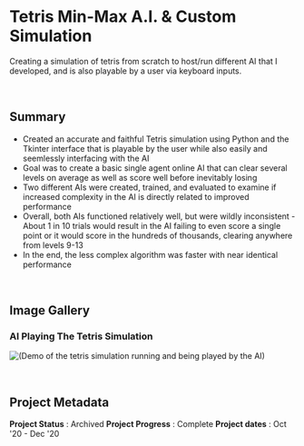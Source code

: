# Tetris Min-Max A.I. & Custom Simulation

Creating a simulation of tetris from scratch to host/run different AI that I developed, and is also playable by a user via keyboard inputs.

<br>

## Summary
 - Created an accurate and faithful Tetris simulation using Python and the Tkinter interface that is playable by the user while also easily and seemlessly interfacing with the AI
 - Goal was to create a basic single agent online AI that can clear several levels on average as well as score well before inevitably losing
 - Two different AIs were created, trained, and evaluated to examine if increased complexity in the AI is directly related to improved performance
 - Overall, both AIs functioned relatively well, but were wildly inconsistent - About 1 in 10 trials would result in the AI failing to even score a single point or it would score in the hundreds of thousands, clearing anywhere from levels 9-13
 - In the end, the less complex algorithm was faster with near identical performance

<br>

## Image Gallery
 
### AI Playing The Tetris Simulation 
![(Demo of the tetris simulation running and being played by the AI)](/image_gallery/simulation_demo.gif)
<br>

<br>

## Project Metadata

**Project Status** : Archived
**Project Progress** : Complete
**Project dates** : Oct '20 - Dec '20  

